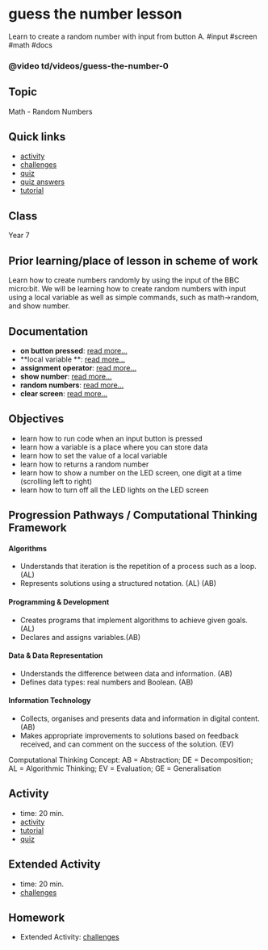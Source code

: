 # guess the number lesson

Learn to create a random number with input from button A. #input #screen #math #docs

### @video td/videos/guess-the-number-0

## Topic

Math - Random Numbers

## Quick links

* [activity](/microbit/lessons/guess-the-number/activity)
* [challenges](/microbit/lessons/guess-the-number/challenges)
* [quiz](/microbit/lessons/guess-the-number/quiz)
* [quiz answers](/microbit/lessons/guess-the-number/quiz-answers)
* [tutorial](/microbit/lessons/guess-the-number/tutorial)

## Class

Year 7

## Prior learning/place of lesson in scheme of work

Learn how to create numbers randomly by using the input of the BBC micro:bit. We will be learning how to create random numbers with input using a local variable as well as simple commands, such as math->random, and show number.

## Documentation

* **on button pressed**: [read more...](/microbit/reference/input/on-button-pressed)
* **local variable **: [read more...](/microbit/reference/variables/var)
* **assignment operator**: [read more...](/microbit/reference/variables/assign)
* **show number**: [read more...](/microbit/reference/basic/show-number)
* **random numbers**: [read more...](/microbit/js/math)
* **clear screen**: [read more...](/microbit/reference/basic/clear-screen)

## Objectives

* learn how to run code when an input button is pressed
* learn how a variable is a place where you can store data
* learn how to set the value of a local variable
* learn how to returns a random number
* learn how to show a number on the LED screen, one digit at a time (scrolling left to right)
* learn how to turn off all the LED lights on the LED screen

## Progression Pathways / Computational Thinking Framework

#### Algorithms

* Understands that iteration is the repetition of a process such as a loop. (AL)
* Represents solutions using a structured notation. (AL) (AB)

#### Programming & Development

* Creates programs that implement algorithms to achieve given goals. (AL)
* Declares and assigns variables.(AB)

#### Data & Data Representation

* Understands the difference between data and information. (AB)
* Defines data types: real numbers and Boolean. (AB)

#### Information Technology

*  Collects, organises and presents data and information in digital content. (AB)
* Makes appropriate improvements to solutions based on feedback received, and can comment on the success of the solution. (EV)

Computational Thinking Concept: AB = Abstraction; DE = Decomposition; AL = Algorithmic Thinking; EV = Evaluation; GE = Generalisation

## Activity

* time: 20 min.
* [activity](/microbit/lessons/guess-the-number/activity)
* [tutorial](/microbit/lessons/guess-the-number/tutorial)
* [quiz](/microbit/lessons/guess-the-number/quiz)

## Extended Activity

* time: 20 min.
* [challenges](/microbit/lessons/guess-the-number/challenges)

## Homework

* Extended Activity: [challenges](/microbit/lessons/guess-the-number/challenges)

